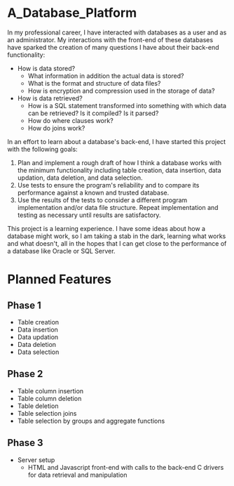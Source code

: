 # A_Database_Platform

In my professional career, I have interacted with databases as a user and as an administrator. My interactions with the front-end of these databases have sparked the creation of many questions I have about their back-end functionality:

- How is data stored?
	- What information in addition the actual data is stored?
	- What is the format and structure of data files?
	- How is encryption and compression used in the storage of data?
- How is data retrieved?
	- How is a SQL statement transformed into something with which data can be retrieved? Is it compiled? Is it parsed?
	- How do where clauses work?
	- How do joins work?

In an effort to learn about a database's back-end, I have started this project with the following goals:

1. Plan and implement a rough draft of how I think a database works with the minimum functionality including table creation, data insertion, data updation, data deletion, and data selection. 
2. Use tests to ensure the program's reliability and to compare its performance against a known and trusted database.
3. Use the results of the tests to consider a different program implementation and/or data file structure. Repeat implementation and testing as necessary until results are satisfactory.

This project is a learning experience. I have some ideas about how a database might work, so I am taking a stab in the dark, learning what works and what doesn't, all in the hopes that I can get close to the performance of a database like Oracle or SQL Server. 

# Planned Features
## Phase 1
- Table creation
- Data insertion
- Data updation
- Data deletion
- Data selection
## Phase 2
- Table column insertion
- Table column deletion
- Table deletion
- Table selection joins
- Table selection by groups and aggregate functions
## Phase 3
- Server setup
	- HTML and Javascript front-end with calls to the back-end C drivers for data retrieval and manipulation
